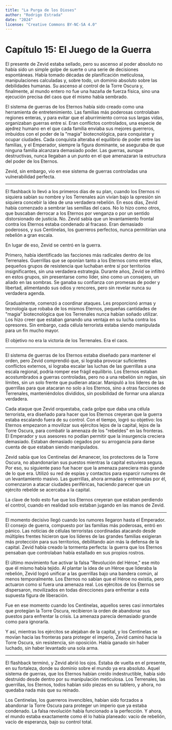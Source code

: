 ```yaml
---
title: "La Purga de los Dioses"
author: "Rodrigo Estrada"
date: "2024"
license: "Creative Commons BY-NC-SA 4.0"
---
```


# Capítulo 15: **El Juego de la Guerra**

El presente de Zevid estaba sellado, pero su ascenso al poder absoluto no había sido un simple golpe de suerte o una serie de decisiones espontáneas. Había tomado décadas de planificación meticulosa, manipulaciones calculadas y, sobre todo, un dominio absoluto sobre las debilidades humanas. Su ascenso al control de la Torre Oscura y, finalmente, al mundo entero no fue una hazaña de fuerza física, sino una ejecución precisa del caos que él mismo había sembrado.

El sistema de guerras de los Eternos había sido creado como una herramienta de entretenimiento. Las familias más poderosas controlaban regiones enteras, y para evitar que el aburrimiento corroa sus largas vidas, organizaban guerras entre sí. Eran conflictos controlados, una especie de ajedrez humano en el que cada familia enviaba sus mejores guerreros, imbuidos con el poder de la "magia" biotecnológica, para conquistar y ocupar ciudades. Cada conquista alteraba el equilibrio de poder entre las familias, y el Emperador, siempre la figura dominante, se aseguraba de que ninguna familia alcanzara demasiado poder. Las guerras, aunque destructivas, nunca llegaban a un punto en el que amenazaran la estructura del poder de los Eternos.

Zevid, sin embargo, vio en ese sistema de guerras controladas una vulnerabilidad perfecta.

---

El flashback lo llevó a los primeros días de su plan, cuando los Eternos ni siquiera sabían su nombre y los Terrenales aún vivían bajo la opresión sin siquiera concebir la idea de una verdadera rebelión. En esos días, Zevid había comenzado a sembrar las semillas del caos. No lo hizo como otros, que buscaban derrocar a los Eternos por venganza o por un sentido distorsionado de justicia. No. Zevid sabía que un levantamiento frontal contra los Eternos estaba condenado al fracaso. Eran demasiado poderosos, y sus Centinelas, los guerreros perfectos, nunca permitirían una rebelión a gran escala.

En lugar de eso, Zevid se centró en la guerra.

Primero, había identificado las facciones más radicales dentro de los Terrenales. Guerrillas que se oponían tanto a los Eternos como entre ellas, pequeños grupos de resistencia que luchaban entre sí por territorios insignificantes, sin una verdadera estrategia. Durante años, Zevid se infiltró en estos grupos, sin presentarse como líder, sino como un consejero, un aliado en las sombras. Se ganaba su confianza con promesas de poder y libertad, alimentando sus odios y rencores, pero sin revelar nunca su verdadera agenda.

Gradualmente, comenzó a coordinar ataques. Les proporcionó armas y tecnología que robaba de los mismos Eternos, pequeñas cantidades de "magia" biotecnológica que los Terrenales nunca habían soñado utilizar. Los hizo creer que estaban ganando una ventaja en su lucha contra los opresores. Sin embargo, cada célula terrorista estaba siendo manipulada para un fin mucho mayor.

El objetivo no era la victoria de los Terrenales. Era el caos.

---

El sistema de guerras de los Eternos estaba diseñado para mantener el orden, pero Zevid comprendió que, si lograba provocar suficientes conflictos externos, si lograba escalar las luchas de las guerrillas a una escala regional, podría romper ese frágil equilibrio. Los Eternos estaban acostumbrados a guerras controladas, pero no a una rebelión sin reglas, sin límites, sin un solo frente que pudieran atacar. Manipuló a los líderes de las guerrillas para que atacaran no solo a los Eternos, sino a otras facciones de Terrenales, manteniéndolos divididos, sin posibilidad de formar una alianza verdadera.

Cada ataque que Zevid orquestaba, cada golpe que daba una célula terrorista, era diseñado para hacer que los Eternos creyeran que la guerra estaba escalando fuera de su control. Con el tiempo, logró su objetivo: los Eternos empezaron a movilizar sus ejércitos lejos de la capital, lejos de la Torre Oscura, para combatir la amenaza de los "rebeldes" en las fronteras. El Emperador y sus asesores no podían permitir que la insurgencia creciera demasiado. Estaban demasiado cegados por su arrogancia para darse cuenta de que estaban siendo manipulados.

Zevid sabía que los Centinelas del Amanecer, los protectores de la Torre Oscura, no abandonarían sus puestos mientras la capital estuviera segura. Por eso, su siguiente paso fue hacer que la amenaza pareciera más grande de lo que era. Utilizó su red de espías y contactos para esparcir rumores de un levantamiento masivo. Las guerrillas, ahora armadas y entrenadas por él, comenzaron a atacar ciudades periféricas, haciendo parecer que un ejército rebelde se acercaba a la capital.

La clave de todo esto fue que los Eternos creyeran que estaban perdiendo el control, cuando en realidad solo estaban jugando en las manos de Zevid.

---

El momento decisivo llegó cuando los rumores llegaron hasta el Emperador. El consejo de guerra, compuesto por las familias más poderosas, entró en pánico. Las noticias de células terroristas coordinadas atacando desde múltiples frentes hicieron que los líderes de las grandes familias exigieran más protección para sus territorios, debilitando aún más la defensa de la capital. Zevid había creado la tormenta perfecta: la guerra que los Eternos pensaban que controlaban había estallado en sus propios rostros.

El último movimiento fue activar la falsa "Revolución del Héroe," ese mito que él mismo había tejido. Al plantar la idea de un Héroe que lideraba la rebelión, Zevid logró unificar a las guerrillas bajo una bandera común, al menos temporalmente. Los Eternos no sabían que el Héroe no existía, pero actuaron como si fuera una amenaza real. Los ejércitos de los Eternos se dispersaron, movilizados en todas direcciones para enfrentar a esta supuesta figura de liberación.

Fue en ese momento cuando los Centinelas, aquellos seres casi inmortales que protegían la Torre Oscura, recibieron la orden de abandonar sus puestos para enfrentar la crisis. La amenaza parecía demasiado grande como para ignorarla.

Y así, mientras los ejércitos se alejaban de la capital, y los Centinelas se movían hacia las fronteras para proteger el imperio, Zevid caminó hacia la Torre Oscura, sin resistencia, sin oposición. Había ganado sin haber luchado, sin haber levantado una sola arma.

---

El flashback terminó, y Zevid abrió los ojos. Estaba de vuelta en el presente, en su fortaleza, donde su dominio sobre el mundo ya era absoluto. Aquel sistema de guerras, que los Eternos habían creído indestructible, había sido destruido desde dentro por su manipulación meticulosa. Los Terrenales, las guerrillas, los Eternos, todos habían sido piezas en su tablero, y ahora, no quedaba nada más que su reinado.

Los Centinelas, los guerreros invencibles, habían sido forzados a abandonar la Torre Oscura para proteger un imperio que ya estaba condenado. La falsa revolución había funcionado a la perfección. Y ahora, el mundo estaba exactamente como él lo había planeado: vacío de rebelión, vacío de esperanza, bajo su control total.
